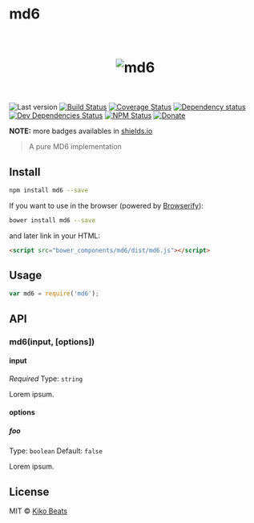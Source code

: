 # md6

<h1 align="center">
  <br>
  <img src="" alt="md6">
  <br>
  <br>
</h1>

![Last version](https://img.shields.io/github/tag/Kikobeats/md6.svg?style=flat-square)
[![Build Status](http://img.shields.io/travis/Kikobeats/md6/master.svg?style=flat-square)](https://travis-ci.org/Kikobeats/md6)
[![Coverage Status](http://img.shields.io/coveralls/Kikobeats/md6/master.svg?style=flat-square)](https://coveralls.io/r/Kikobeats/md6?branch=master)
[![Dependency status](http://img.shields.io/david/Kikobeats/md6.svg?style=flat-square)](https://david-dm.org/Kikobeats/md6)
[![Dev Dependencies Status](http://img.shields.io/david/dev/Kikobeats/md6.svg?style=flat-square)](https://david-dm.org/Kikobeats/md6#info=devDependencies)
[![NPM Status](http://img.shields.io/npm/dm/md6.svg?style=flat-square)](https://www.npmjs.org/package/md6)
[![Donate](https://img.shields.io/badge/donate-paypal-blue.svg?style=flat-square)](https://paypal.me/Kikobeats)

**NOTE:** more badges availables in [shields.io](http://shields.io/)

> A pure MD6 implementation 

## Install

```bash
npm install md6 --save
```

If you want to use in the browser (powered by [Browserify](http://browserify.org/)):

```bash
bower install md6 --save
```

and later link in your HTML:

```html
<script src="bower_components/md6/dist/md6.js"></script>
```

## Usage

```js
var md6 = require('md6');
```

## API

### md6(input, [options])

#### input

*Required*
Type: `string`

Lorem ipsum.

#### options

##### foo

Type: `boolean`
Default: `false`

Lorem ipsum.

## License

MIT © [Kiko Beats](http://kikobeats.com)
